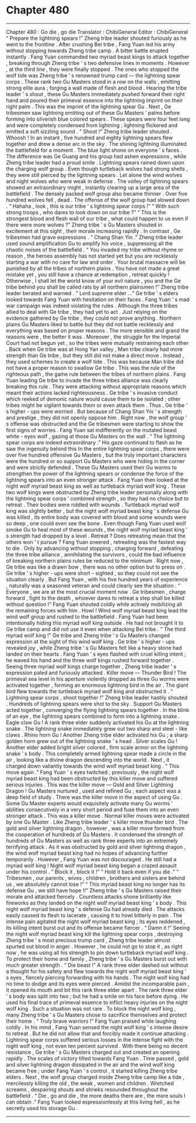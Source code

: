 
# Chapter 480


---

Chapter 480 : Go die , go die
Translator : ChibiGeneral Editor : ChibiGeneral
“ Prepare the lightning spears !” Zheng tribe leader shouted furiously as he went to the frontline .
After crushing Bei tribe , Fang Yuan led his army without stopping towards Zheng tribe camp .
A bitter battle erupted instantly .
Fang Yuan commanded two myriad beast kings to attack together , breaking through Zheng tribe ’ s two defensive lines in moments . However , at the third line , they were finally stopped .
The ones who stopped the wolf tide was Zheng tribe ’ s renowned trump card — the lightning spear corps .
These rank two Gu Masters stood in a row on the walls , emitting strong elite aura ; forging a wall made of flesh and blood .
Hearing the tribe leader ’ s shout , these Gu Masters immediately pushed forward their right hand and poured their primeval essence into the lightning imprint on their right palm .
This was the imprint of the lightning spear Gu .
Next , Ge tribesmen saw lightning emitting out of these Gu Masters ’ palms before forming into silverish blue colored spears .
These spears were four feet long and were completely condensed from lightning ; lightning flickered and emitted a soft sizzling sound .
“ Shoot !” Zheng tribe leader shouted .
Whoosh !
In an instant , five hundred and eighty lightning spears flew together and drew a dense arc in the sky .
The shining lightning illuminated the battlefield for a moment . The blue light shone on everyone ’ s faces .
The difference was Ge Guang and his group had ashen expressions , while Zheng tribe leader had a proud smile .
Lightning spears rained down upon the charging wolf group .
Even though turtleback wolves had strong shells , they were still pierced by the lightning spears . Let alone the wind wolves and night wolves who were weak in defense .
The volley of lightning spears showed an extraordinary might , instantly clearing up a large area of the battlefield .
The densely packed wolf group also became thinner .
Over five hundred wolves fell , dead . The offense of the wolf group had slowed down .
“ Hahaha , look , this is our tribe ’ s lightning spear corps !”
“ With such strong troops , who dares to look down on our tribe ?”
“ This is the strongest blood and flesh wall of our tribe , what could happen to us even if there were more wolves ?”
Zheng tribe ’ s Gu Masters shouted in excitement at this sight , their morale increasing rapidly . In contrast , Ge tribesmen had grave expressions .
“ Chang Shan Yin .” Zheng tribe leader used sound amplification Gu to amplify his voice , suppressing all the chaotic noises of the battlefield .
“ You invaded my tribe without rhyme or reason , the heroes assembly has not started yet but you are recklessly starting a war with no care for law and order . Your brutal massacre will be punished by all the tribes of northern plains . You have not made a great mistake yet , you still have a chance at redemption , retreat quickly ! Otherwise , I shall let the world know of your evil nature , you and the Ge tribe behind you shall be called rats by all northern plainsmen !” Zheng tribe leader berated and warned .
“ Lord supreme elder …” Ge tribe ’ s elders looked towards Fang Yuan with hesitation on their faces .
Fang Yuan ’ s mad war campaign was indeed violating the rules . Although the three tribes allied to deal with Ge tribe , they had yet to act . Just relying on the evidence gathered by Ge tribe , they could not prove anything .
Northern plains Gu Masters liked to battle but they did not battle recklessly and everything was based on proper reasons .
The more sensible and grand the reasons were , the better it was .
Moreover , the struggle for the Imperial Court had not begun yet , so the tribes were mutually restraining each other . Back when Ge tribe was at Hong Yan valley , Man tribe clearly had more strength than Ge tribe , but they still did not make a direct move . Instead , they used schemes to create a wolf tide . This was because Man tribe did not have a proper reason to swallow Ge tribe .
This was the rule of the righteous path , the game rule between the tribes of northern plains .
Fang Yuan leading Ge tribe to invade the three tribes alliance was clearly breaking this rule . They were attacking without appropriate reasons which meant their actions lacked righteousness .
Ge tribe ’ s invasive conduct which reeked of demonic nature would cause them to be isolated ; other tribes might be vigilant towards them or even attack them .
Thus , Ge tribe ’ s higher - ups were worried . But because of Chang Shan Yin ’ s strength and prestige , they did not openly oppose him .
Right now , the wolf group ’ s offense was obstructed and the Ge tribesmen were starting to show the first signs of worries .
Fang Yuan sat indifferently on the mutated beast white - eyes wolf , gazing at those Gu Masters on the wall .
“ The lightning spear corps are indeed extraordinary .”
His gaze continued to flash as he saw the ingenuity behind this
In the entire lightning spear corps , there were over five hundred offensive Gu Masters , but the truly important characters were the hundred or so support Gu Masters who were hiding in the corner and were strictly defended .
These Gu Masters used their Gu worms to strengthen the power of the lightning spears or condense the force of the lightning spears into an even stronger attack .
Fang Yuan then looked at the night wolf myriad beast king as well as turtleback myriad wolf king .
These two wolf kings were obstructed by Zheng tribe leader personally along with the lightning spear corps ’ combined strength , so they had no choice but to retreat .
Their bodies were riddled with wounds . Turtleback myriad wolf king was slightly better , but the night wolf myriad beast king ’ s defense Gu was killed , its entire body was covered with blood and some wounds were so deep , one could even see the bone .
Even though Fang Yuan used wolf smoke Gu to heal most of these wounds , the night wolf myriad beast king ’ s strength had dropped by a level .
Retreat ?
Does retreating mean that the others won ’ t pursue ?
Fang Yuan sneered , retreating was the fastest way to die .
Only by advancing without stopping , charging forward , defeating the three tribe alliance , annihilating the survivors , could the bad influence of breaking northern plains rules be reduced to the minimum .
Right now , Ge tribe was like a drawn bow , there was no other option but to press on .
Ge tribe ’ s higher - ups were short - sighted , so they could not see the situation clearly . But Fang Yuan , with his five hundred years of experience , naturally was a seasoned veteran and could clearly see the situation .
“ Everyone , we are at the most crucial moment now . Ge tribesmen , charge forward , fight to the death , whoever dares to retreat a step shall be killed without question !” Fang Yuan shouted coldly while actively mobilizing all the remaining forces with him .
Howl !
Wind wolf myriad beast king lead the wind wolf group and rushed to the battlefield . Fang Yuan had been intentionally hiding this myriad wolf king outside . He had not brought it to Ge tribe camp and did not use it even when attacking Bei tribe .
“ The third myriad wolf king !” Ge tribe and Zheng tribe ’ s Gu Masters changed expression at the sight of this wind wolf king .
Ge tribe ’ s higher - ups revealed joy , while Zheng tribe ’ s Gu Masters felt like a heavy stone had landed on their hearts .
Fang Yuan ’ s eyes flashed with cruel killing intent ; he waved his hand and the three wolf kings rushed forward together .
Seeing three myriad wolf kings charge together , Zheng tribe leader ’ s expression paled and furiously attacked .
Killer move — Thunder Bird !
The primeval sea level in his aperture violently dropped as three Gu worms were activated together , forming an enormous lightning bird in the air .
The giant bird flew towards the turtleback myriad wolf king and obstructed it .
“ Lightning spear corps , shoot together !” Zheng tribe leader hastily shouted .
Hundreds of lightning spears were shot to the sky . Support Gu Masters acted together , converging the flying lightning spears together . In the blink of an eye , the lightning spears combined to form into a lightning snake .
Eagle claw Gu !
A rank three elder suddenly activated his Gu at the lightning snake . The lightning snake immediately grew out two sharp and steel - like claws .
Rhino horn Gu !
Another Zheng tribe elder activated his Gu ; a sharp golden horn grew out of the lightning snake ’ s head .
Silver scales Gu !
Another elder added bright silver colored , firm scale armor on the lightning snake ’ s body .
This completely armed lightning spear made a circle in the air , looking like a divine dragon descending into the world . Next , it charged down valiantly towards the wind wolf myriad beast king .
“ This move again .” Fang Yuan ’ s eyes twitched ; previously , the night wolf myriad beast king had been obstructed by this killer move and suffered serious injuries .
This was the killer move — Gold and Silver Lightning Dragon !
Gu Masters nurtured , used and refined Gu ; each aspect was a deep field of study . There was the killer move in the aspect of using Gu .
Some Gu Master experts would exquisitely activate many Gu worms ’ abilities consecutively in a very short period and fuse them into an even stronger attack . This was a killer move .
Normal killer moves were activated by one Gu Master . Like Zheng tribe leader ’ s killer move thunder bird .
The gold and silver lightning dragon , however , was a killer move formed from the cooperation of hundreds of Gu Masters . It condensed the strength of hundreds of Gu Masters as well as rank three experts into an extremely terrifying attack .
As it was obstructed by gold and silver lightning dragon , the wind wolf myriad beast king had no hopes of advancing further temporarily .
However , Fang Yuan was not discouraged .
He still had a myriad wolf king !
Night wolf myriad beast king began a crazed assault under his control .
“ Block it , block it !”
“ Hold it back even if you die .”
“ Tribesmen , our parents , wives , children , brothers and sisters are behind us , we absolutely cannot lose !”
“ This myriad beast king no longer has its defense Gu , we still have hope !!”
Zheng tribe ’ s Gu Masters raised their morale and attacked fiercely .
Countless attacks shone brilliantly like fireworks as they landed on the night wolf myriad beast king ’ s body .
This night wolf myriad beast king ’ s defense Gu had already died . The attacks easily caused its flesh to lacerate , causing it to howl bitterly in pain .
The intense pain agitated the night wolf myriad beast king ; its eyes reddened , its killing intent burst out and its offense became fiercer .
“ Damn it !” Seeing the night wolf myriad beast king kill the lightning spear corps , destroying Zheng tribe ’ s most precious trump card , Zheng tribe leader almost spurted out blood in anger .
However , he could not go to stop it , as right now , he was using all his strength to pin down turtleback myriad wolf king .
To protect their home and family , Zheng tribe ’ s Gu Masters burst out with much greater strength .
“ Die beast !” A rank three elder dashed out without a thought for his safety and flew towards the night wolf myriad beast king ’ s eyes , fiercely piercing forwarding with his hands .
The night wolf king had no time to dodge and its eyes were pierced .
Amidst the incomparable pain , it opened its mouth and bit this rank three elder apart .
The rank three elder ’ s body was split into two ; but he had a smile on his face before dying .
He used his final trace of primeval essence to inflict heavy injuries on the night wolf king .
Such a situation was not rare . To block the night wolf king , many Zheng tribe ’ s Gu Masters chose to sacrifice themselves and protect their home .
“ Truly brave warriors !” Fang Yuan praised while laughing coldly .
In his mind , Fang Yuan sensed the night wolf king ’ s intense desire to retreat . But he did not allow that and forcibly made it continue attacking .
Lightning spear corps suffered serious losses in the intense fight with the night wolf king , not even ten percent survived . With there being no decent resistance , Ge tribe ’ s Gu Masters charged out and created an opening rapidly .
The scales of victory tilted towards Fang Yuan .
Time passed , gold and silver lightning dragon dissipated in the air and the wind wolf king became free ; under Fang Yuan ’ s control , it started killing Zheng tribe elders .
Next , the wolf group charged inside Zheng tribe camp like a tide , mercilessly killing the old , the weak , women and children .
Wretched screams , despairing shouts and shrieks resounded throughout the battlefield .
“ Die , go and die , the more deaths there are , the more souls I can obtain .” Fang Yuan looked expressionlessly at this living hell , as he secretly used his storage Gu .

---

